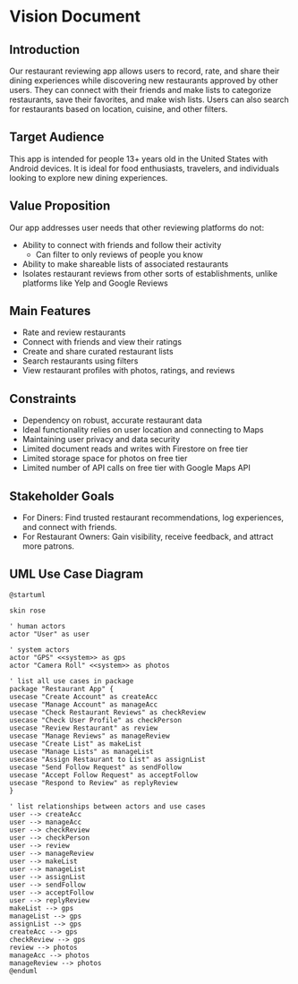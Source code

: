 # Vision Document

## Introduction

Our restaurant reviewing app allows users to record, rate, and share their dining experiences while discovering new restaurants approved by other users.
They can connect with their friends and make lists to categorize restaurants, save their favorites, and make wish lists.
Users can also search for restaurants based on location, cuisine, and other filters.

## Target Audience

This app is intended for people 13+ years old in the United States with Android devices.
It is ideal for food enthusiasts, travelers, and individuals looking to explore new dining experiences.


## Value Proposition

Our app addresses user needs that other reviewing platforms do not:
* Ability to connect with friends and follow their activity
    * Can filter to only reviews of people you know
* Ability to make shareable lists of associated restaurants
* Isolates restaurant reviews from other sorts of establishments, unlike platforms like Yelp and Google Reviews

## Main Features

* Rate and review restaurants
* Connect with friends and view their ratings
* Create and share curated restaurant lists
* Search restaurants using filters
* View restaurant profiles with photos, ratings, and reviews

## Constraints

* Dependency on robust, accurate restaurant data
* Ideal functionality relies on user location and connecting to Maps
* Maintaining user privacy and data security
* Limited document reads and writes with Firestore on free tier
* Limited storage space for photos on free tier
* Limited number of API calls on free tier with Google Maps API

## Stakeholder Goals

* For Diners: Find trusted restaurant recommendations, log experiences, and connect with friends.
* For Restaurant Owners: Gain visibility, receive feedback, and attract more patrons.

## UML Use Case Diagram

```plantuml
@startuml

skin rose

' human actors
actor "User" as user

' system actors
actor "GPS" <<system>> as gps
actor "Camera Roll" <<system>> as photos

' list all use cases in package 
package "Restaurant App" {
usecase "Create Account" as createAcc
usecase "Manage Account" as manageAcc
usecase "Check Restaurant Reviews" as checkReview
usecase "Check User Profile" as checkPerson
usecase "Review Restaurant" as review
usecase "Manage Reviews" as manageReview
usecase "Create List" as makeList
usecase "Manage Lists" as manageList
usecase "Assign Restaurant to List" as assignList
usecase "Send Follow Request" as sendFollow
usecase "Accept Follow Request" as acceptFollow
usecase "Respond to Review" as replyReview
}

' list relationships between actors and use cases 
user --> createAcc
user --> manageAcc
user --> checkReview
user --> checkPerson
user --> review
user --> manageReview
user --> makeList
user --> manageList
user --> assignList
user --> sendFollow
user --> acceptFollow
user --> replyReview
makeList --> gps
manageList --> gps
assignList --> gps
createAcc --> gps
checkReview --> gps
review --> photos
manageAcc --> photos
manageReview --> photos
@enduml
```